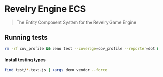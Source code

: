 # Revelry Engine ECS
> The Entity Component System for the Revelry Game Engine


## Running tests

```sh
rm -rf cov_profile && deno test --coverage=cov_profile --reporter=dot && deno coverage cov_profile
```

#### Install testing types

```sh
find test/*.test.js | xargs deno vendor --force
```